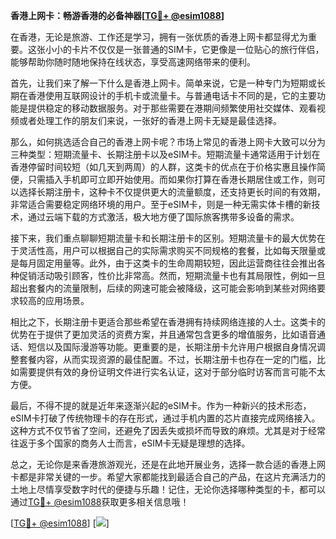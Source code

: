 **香港上网卡：畅游香港的必备神器[[TG💪+ @esim1088](https://t.me/s/esim1088)]**

在香港，无论是旅游、工作还是学习，拥有一张优质的香港上网卡都显得尤为重要。这张小小的卡片不仅仅是一张普通的SIM卡，它更像是一位贴心的旅行伴侣，能够帮助你随时随地保持在线状态，享受高速网络带来的便利。

首先，让我们来了解一下什么是香港上网卡。简单来说，它是一种专门为短期或长期在香港使用互联网设计的手机卡或流量卡。与普通电话卡不同的是，它的主要功能是提供稳定的移动数据服务。对于那些需要在港期间频繁使用社交媒体、观看视频或者处理工作的朋友们来说，一张好的香港上网卡无疑是最佳选择。

那么，如何挑选适合自己的香港上网卡呢？市场上常见的香港上网卡大致可以分为三种类型：短期流量卡、长期注册卡以及eSIM卡。短期流量卡通常适用于计划在香港停留时间较短（如几天到两周）的人群，这类卡的优点在于价格实惠且操作简便，只需插入手机即可立即开始使用。而如果你打算在香港长期居住或工作，则可以选择长期注册卡，这种卡不仅提供更大的流量额度，还支持更长时间的有效期，非常适合需要稳定网络环境的用户。至于eSIM卡，则是一种无需实体卡槽的新技术，通过云端下载的方式激活，极大地方便了国际旅客携带多设备的需求。

接下来，我们重点聊聊短期流量卡和长期注册卡的区别。短期流量卡的最大优势在于灵活性高，用户可以根据自己的实际需求购买不同规格的套餐，比如每天限量或是每月固定用量等。此外，由于这类卡的生命周期较短，因此运营商往往会推出各种促销活动吸引顾客，性价比非常高。然而，短期流量卡也有其局限性，例如一旦超出套餐内的流量限制，后续的网速可能会被降级，这可能会影响到某些对网络要求较高的应用场景。

相比之下，长期注册卡更适合那些希望在香港拥有持续网络连接的人士。这类卡的优势在于提供了更加灵活的资费方案，并且通常包含更多的增值服务，比如语音通话、短信以及国际漫游等功能。更重要的是，长期注册卡允许用户根据自身情况调整套餐内容，从而实现资源的最佳配置。不过，长期注册卡也存在一定的门槛，比如需要提供有效的身份证明文件进行实名认证，这对于部分临时访客而言可能不太方便。

最后，不得不提的就是近年来逐渐兴起的eSIM卡。作为一种新兴的技术形态，eSIM卡打破了传统物理卡的存在形式，通过手机内置的芯片直接完成网络接入。这种方式不仅节省了空间，还避免了因丢失或损坏而导致的麻烦。尤其是对于经常往返于多个国家的商务人士而言，eSIM卡无疑是理想的选择。

总之，无论你是来香港旅游观光，还是在此地开展业务，选择一款合适的香港上网卡都是非常关键的一步。希望大家都能找到最适合自己的产品，在这片充满活力的土地上尽情享受数字时代的便捷与乐趣！记住，无论你选择哪种类型的卡，都可以通过[TG💪+ @esim1088](https://t.me/s/esim1088)获取更多相关信息哦！

[[TG💪+ @esim1088](https://t.me/s/esim1088)] [![](https://i.postimg.cc/4NQfJmqS/Snipaste-2025-05-13-00-14-12.png)]
